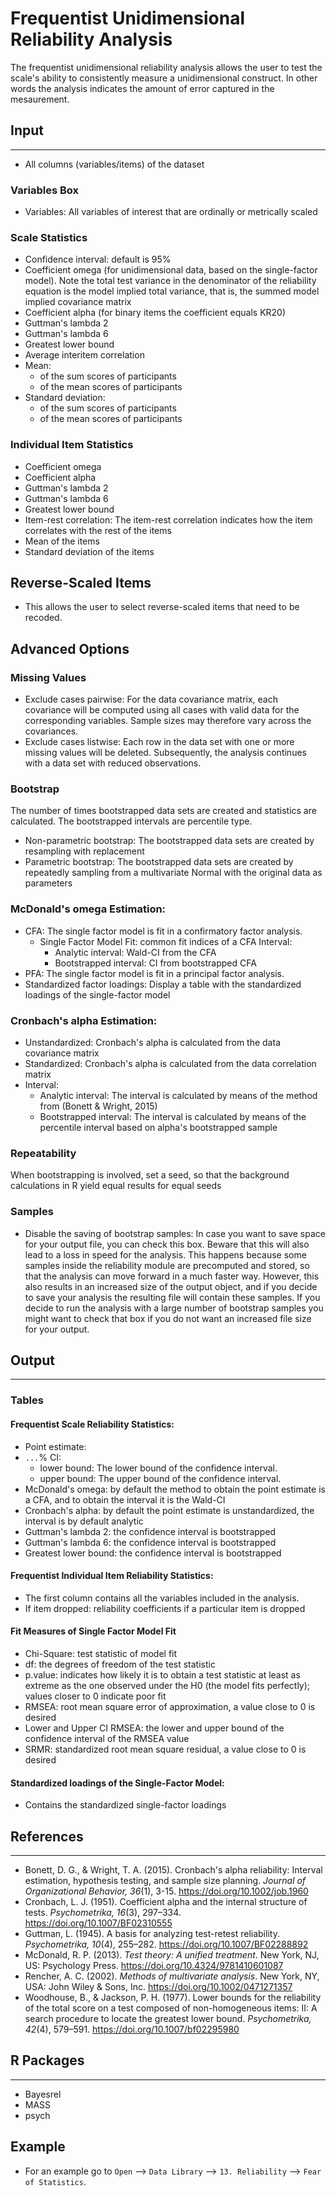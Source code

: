 Frequentist Unidimensional Reliability Analysis
===

The frequentist unidimensional reliability analysis allows the user to test the scale's ability to consistently measure a unidimensional construct. In other words the analysis indicates the amount of error captured in the mesaurement.

## Input
---
- All columns (variables/items) of the dataset 

### Variables Box
- Variables: All variables of interest that are ordinally or metrically scaled

### Scale Statistics
- Confidence interval: default is 95%
- Coefficient omega (for unidimensional data, based on the single-factor model). Note the total test variance in the denominator of the reliability equation is the model implied total variance, that is, the summed model implied covariance matrix
- Coefficient alpha (for binary items the coefficient equals KR20)
- Guttman's lambda 2
- Guttman's lambda 6
- Greatest lower bound
- Average interitem correlation
- Mean:
	- of the sum scores of participants
	- of the mean scores of participants
- Standard deviation: 
	- of the sum scores of participants
	- of the mean scores of participants
	
### Individual Item Statistics
- Coefficient omega
- Coefficient alpha
- Guttman's lambda 2
- Guttman's lambda 6
- Greatest lower bound
- Item-rest correlation: The item-rest correlation indicates how the item correlates with the rest of the items
- Mean of the items
- Standard deviation of the items

## Reverse-Scaled Items
- This allows the user to select reverse-scaled items that need to be recoded.

## Advanced Options
### Missing Values
 - Exclude cases pairwise: For the data covariance matrix, each covariance will be computed using all cases with valid data for the corresponding variables. Sample sizes may therefore vary across the covariances.
- Exclude cases listwise: Each row in the data set with one or more missing values will be deleted. Subsequently, the analysis continues with a data set with reduced observations.

### Bootstrap 
The number of times bootstrapped data sets are created and statistics are calculated. The bootstrapped intervals are percentile type.
- Non-parametric bootstrap: The bootstrapped data sets are created by resampling with replacement 
- Parametric bootstrap: The bootstrapped data sets are created by repeatedly sampling from a multivariate Normal with the original data as parameters
	
### McDonald's omega Estimation: 
- CFA: The single factor model is fit in a confirmatory factor analysis. 
	- Single Factor Model Fit: common fit indices of a CFA
	Interval: 
		- Analytic interval: Wald-CI from the CFA
		- Bootstrapped interval: CI from bootstrapped CFA
- PFA: The single factor model is fit in a principal factor analysis. 
- Standardized factor loadings: Display a table with the standardized loadings of the single-factor model
	
### Cronbach's alpha Estimation: 
- Unstandardized: Cronbach's alpha is calculated from the data covariance matrix
- Standardized: Cronbach's alpha is calculated from the data correlation matrix
- Interval: 
	- Analytic interval: The interval is calculated by means of the method from (Bonett & Wright, 2015)
	- Bootstrapped interval: The interval is calculated by means of the percentile interval based on alpha's bootstrapped sample
		
### Repeatability
When bootstrapping is involved, set a seed, so that the background calculations in R yield equal results for equal seeds

### Samples
- Disable the saving of bootstrap samples:
In case you want to save space for your output file, you can check this box. Beware that this will also lead to a loss in speed for the analysis. This happens because some samples inside the reliability module are precomputed and stored, so that the analysis can move forward in a much faster way. However, this also results in an increased size of the output object, and if you decide to save your analysis the resulting file will contain these samples. If you decide to run the analysis with a large number of bootstrap samples you might want to check that box if you do not want an increased file size for your output. 

## Output 
--- 
### Tables
#### Frequentist Scale Reliability Statistics: 
- Point estimate: 
- `...`% CI:
  - lower bound: The lower bound of the confidence interval. 
  - upper bound: The upper bound of the confidence interval. 
- McDonald's omega: by default the method to obtain the point estimate is a CFA, and to obtain the interval it is the Wald-CI
- Cronbach's alpha: by default the point estimate is unstandardized, the interval is by default analytic
- Guttman's lambda 2: the confidence interval is bootstrapped
- Guttman's lambda 6: the confidence interval is bootstrapped
- Greatest lower bound: the confidence interval is bootstrapped

#### Frequentist Individual Item Reliability Statistics: 
- The first column contains all the variables included in the analysis. 
- If item dropped: reliability coefficients if a particular item is dropped

#### Fit Measures of Single Factor Model Fit
- Chi-Square: test statistic of model fit
- df: the degrees of freedom of the test statistic
- p.value: indicates how likely it is to obtain a test statistic at least as extreme as the one observed under the H0 (the model fits perfectly); values closer to 0 indicate poor fit
- RMSEA: root mean square error of approximation, a value close to 0 is desired
- Lower and Upper CI RMSEA: the lower and upper bound of the confidence interval of the RMSEA value
- SRMR: standardized root mean square residual, a value close to 0 is desired 

#### Standardized loadings of the Single-Factor Model:
- Contains the standardized single-factor loadings

## References
---

- Bonett, D. G., & Wright, T. A. (2015). Cronbach's alpha reliability: Interval estimation, hypothesis testing, and sample size planning. *Journal of Organizational Behavior, 36*(1), 3-15. https://doi.org/10.1002/job.1960
- Cronbach, L. J. (1951). Coefficient alpha and the internal structure of tests. *Psychometrika, 16*(3), 297–334. https://doi.org/10.1007/BF02310555
- Guttman, L. (1945). A basis for analyzing test-retest reliability. *Psychometrika, 10*(4), 255–282. https://doi.org/10.1007/BF02288892
- McDonald, R. P. (2013). *Test theory: A unified treatment*. New York, NJ, US: Psychology Press. https://doi.org/10.4324/9781410601087
- Rencher, A. C.  (2002). *Methods of multivariate analysis*. New York, NY, USA: John Wiley & Sons, Inc.  https://doi.org/10.1002/0471271357
- Woodhouse, B., & Jackson, P. H. (1977). Lower bounds for the reliability of the total score on a test composed of non-homogeneous items:  II: A search procedure to locate the greatest lower bound. *Psychometrika, 42*(4), 579–591. https://doi.org/10.1007/bf02295980

## R Packages
---
- Bayesrel
- MASS
- psych

## Example 
- For an example go to `Open` --> `Data Library` --> `13. Reliability` --> `Fear of Statistics`. 
